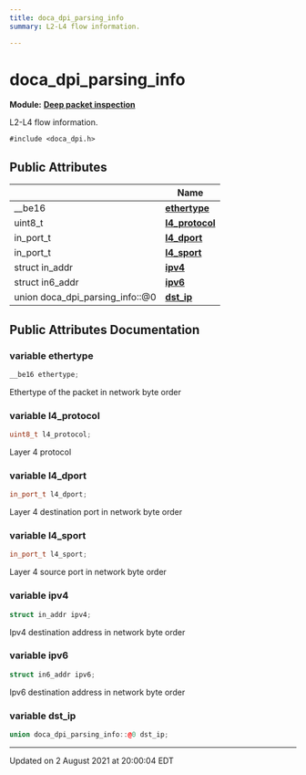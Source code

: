 ```yaml
---
title: doca_dpi_parsing_info
summary: L2-L4 flow information. 

---
```


# doca_dpi_parsing_info

**Module:** **[Deep packet inspection](localhost:1313/networking-ethernet-software/doca/modules/group___d_p_i/)**



L2-L4 flow information. 


`#include <doca_dpi.h>`

## Public Attributes

|                | Name           |
| -------------- | -------------- |
| __be16 | **[ethertype](localhost:1313/networking-ethernet-software/doca/classes/structdoca__dpi__parsing__info/#variable-ethertype)**  |
| uint8_t | **[l4_protocol](localhost:1313/networking-ethernet-software/doca/classes/structdoca__dpi__parsing__info/#variable-l4_protocol)**  |
| in_port_t | **[l4_dport](localhost:1313/networking-ethernet-software/doca/classes/structdoca__dpi__parsing__info/#variable-l4_dport)**  |
| in_port_t | **[l4_sport](localhost:1313/networking-ethernet-software/doca/classes/structdoca__dpi__parsing__info/#variable-l4_sport)**  |
| struct in_addr | **[ipv4](localhost:1313/networking-ethernet-software/doca/classes/structdoca__dpi__parsing__info/#variable-ipv4)**  |
| struct in6_addr | **[ipv6](localhost:1313/networking-ethernet-software/doca/classes/structdoca__dpi__parsing__info/#variable-ipv6)**  |
| union doca_dpi_parsing_info::@0 | **[dst_ip](localhost:1313/networking-ethernet-software/doca/classes/structdoca__dpi__parsing__info/#variable-dst_ip)**  |

## Public Attributes Documentation

### variable ethertype

```cpp
__be16 ethertype;
```


Ethertype of the packet in network byte order 


### variable l4_protocol

```cpp
uint8_t l4_protocol;
```


Layer 4 protocol 


### variable l4_dport

```cpp
in_port_t l4_dport;
```


Layer 4 destination port in network byte order 


### variable l4_sport

```cpp
in_port_t l4_sport;
```


Layer 4 source port in network byte order 


### variable ipv4

```cpp
struct in_addr ipv4;
```


Ipv4 destination address in network byte order 


### variable ipv6

```cpp
struct in6_addr ipv6;
```


Ipv6 destination address in network byte order 


### variable dst_ip

```cpp
union doca_dpi_parsing_info::@0 dst_ip;
```


-------------------------------

Updated on  2 August 2021 at 20:00:04 EDT